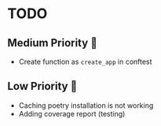 # TODO

## Medium Priority :large_orange_diamond:

- Create function as `create_app` in conftest

## Low Priority :large_blue_circle:

- Caching poetry installation is not working
- Adding coverage report (testing)
